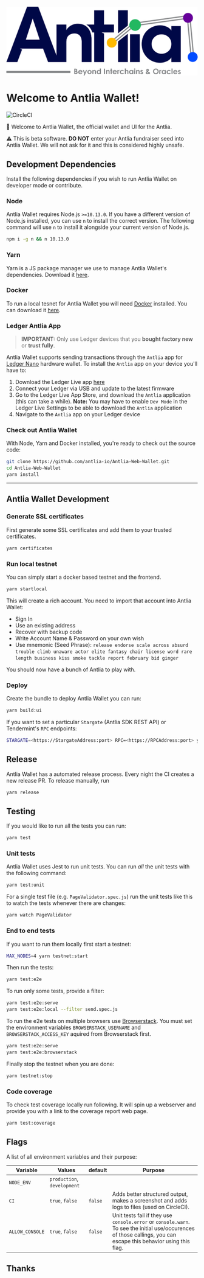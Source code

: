 ![Antlia-Wallet logo — spaceship blasting off](/src/assets/images/antlia.png)

# Welcome to Antlia Wallet!

![CircleCI](https://circleci.com/gh/luniehq/lunie/tree/develop.svg?style=svg)

👋 Welcome to Antlia Wallet, the official wallet and UI for the Antlia.

⚠️ This is beta software. **DO NOT** enter your Antlia fundraiser seed into Antlia Wallet. We will not ask for it and this is considered highly unsafe.

## Development Dependencies

Install the following dependencies if you wish to run Antlia Wallet on developer mode or contribute.

### Node

Antlia Wallet requires Node.js `>=10.13.0`. If you have a different version of Node.js installed, you can use `n` to install the correct version. The following command will use `n` to install it alongside your current version of Node.js.

```bash
npm i -g n && n 10.13.0
```

### Yarn

Yarn is a JS package manager we use to manage Antlia Wallet's dependencies. Download it [here](https://yarnpkg.com/lang/en/docs/install).

### Docker

To run a local tesnet for Antlia Wallet you will need [Docker](https://www.docker.com/) installed. You can download it [here](https://www.docker.com/get-docker).

### Ledger Antlia App

> **IMPORTANT:** Only use Ledger devices that you **bought factory new** or **trust fully**.

Antlia Wallet supports sending transactions through the `Antlia` app for [Ledger Nano](https://www.ledger.com/products/ledger-nano-s) hardware wallet. To install the `Antlia` app on your device you'll have to:

1. Download the Ledger Live app [here](https://www.ledger.com/pages/ledger-live)
2. Connect your Ledger via USB and update to the latest firmware
3. Go to the Ledger Live App Store, and download the `Antlia` application (this can take a while). **Note:** You may have to enable `Dev Mode` in the Ledger Live Settings to be able to download the `Antlia` application
4. Navigate to the `Antlia` app on your Ledger device

### Check out Antlia Wallet

With Node, Yarn and Docker installed, you're ready to check out the source code:

```bash
git clone https://github.com/antlia-io/Antlia-Web-Wallet.git
cd Antlia-Web-Wallet
yarn install
```

---

## Antlia Wallet Development

### Generate SSL certificates

First generate some SSL certificates and add them to your trusted certificates.

```bash
yarn certificates
```

### Run local testnet

You can simply start a docker based testnet and the frontend.

```bash
yarn startlocal
```

This will create a rich account. You need to import that account into Antlia Wallet:
- Sign In
- Use an existing address
- Recover with backup code
- Write Account Name & Password on your own wish 
- Use mnemonic (Seed Phrase): `release endorse scale across absurd trouble climb unaware actor elite fantasy chair license word rare length business kiss smoke tackle report february bid ginger`

You should now have a bunch of Antlia to play with.

### Deploy

Create the bundle to deploy Antlia Wallet you can run:

```bash
yarn build:ui
```

If you want to set a particular `Stargate` (Antlia SDK REST API) or Tendermint's `RPC` endpoints:

```bash
STARGATE=<https://StargateAddress:port> RPC=<https://RPCAddress:port> yarn build:ui
```

## Release

Antlia Wallet has a automated release process. Every night the CI creates a new release PR. To release manually, run

```bash
yarn release
```

## Testing

If you would like to run all the tests you can run:

```bash
yarn test
```

### Unit tests

Antlia Wallet uses Jest to run unit tests. You can run _all_ the unit tests with the following command:

```bash
yarn test:unit
```

For a single test file (e.g. `PageValidator.spec.js`) run the unit tests like this to watch the tests whenever there are changes:

```bash
yarn watch PageValidator
```

### End to end tests

If you want to run them locally first start a testnet:

```bash
MAX_NODES=4 yarn testnet:start
```

Then run the tests:

```bash
yarn test:e2e
```

To run only some tests, provide a filter:

```bash
yarn test:e2e:serve
yarn test:e2e:local --filter send.spec.js
```

To run the e2e tests on multiple browsers use [Browserstack](https://www.browserstack.com/). You must set the environment variables `BROWSERSTACK_USERNAME` and `BROWSERSTACK_ACCESS_KEY` aquired from Browserstack first.

```bash
yarn test:e2e:serve
yarn test:e2e:browserstack
```

Finally stop the testnet when you are done:

```bash
yarn testnet:stop
```

### Code coverage

To check test coverage locally run following. It will spin up a webserver and provide you with a link to the coverage report web page.

```bash
yarn test:coverage
```

## Flags

A list of all environment variables and their purpose:

| Variable        | Values                      | default | Purpose                                                                                                                                                           |
|-----------------|-----------------------------|---------|-------------------------------------------------------------------------------------------------------------------------------------------------------------------|
| `NODE_ENV`      | `production`, `development` |         |                                                                                                                                                                   |
| `CI`            | `true`, `false`             | `false` | Adds better structured output, makes a screenshot and adds logs to files (used on CircleCI).                                                                      |
| `ALLOW_CONSOLE` | `true`, `false`             | `false` | Unit tests fail if they use `console.error` or `console.warn`. To see the initial use/occurences of those callings, you can escape this behavior using this flag. |

## Thanks
